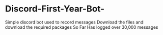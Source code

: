 # Discord-First-Year-Bot-
Simple discord bot used to record messages 
Download the files and download the required packages 
So Far Has logged over 30,000 messages 
